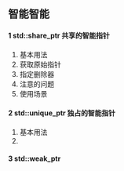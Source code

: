 ## 智能智能



#### 1 std::share_ptr<T> 共享的智能指针

1. 基本用法
2. 获取原始指针
3. 指定删除器
4. 注意的问题
5. 使用场景

#### 2 std::unique_ptr<T> 独占的智能指针

1. 基本用法
2. 

#### 3 std::weak_ptr<T>

